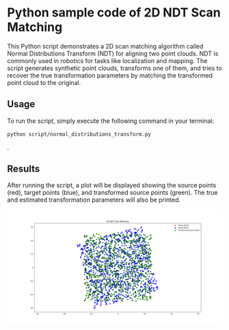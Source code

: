# Python sample code of 2D NDT Scan Matching
This Python script demonstrates a 2D scan matching algorithm called Normal Distributions Transform (NDT) for aligning two point clouds. NDT is commonly used in robotics for tasks like localization and mapping. The script generates synthetic point clouds, transforms one of them, and tries to recover the true transformation parameters by matching the transformed point cloud to the original.

## Usage
To run the script, simply execute the following command in your terminal:

```bash
python script/normal_distributions_transform.py
```
.
## Results
After running the script, a plot will be displayed showing the source points (red), target points (blue), and transformed source points (green). The true and estimated transformation parameters will also be printed.

![Result](image/result.png)



